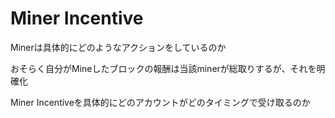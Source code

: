 # Miner Incentive

Minerは具体的にどのようなアクションをしているのか

おそらく自分がMineしたブロックの報酬は当該minerが総取りするが、それを明確化

Miner Incentiveを具体的にどのアカウントがどのタイミングで受け取るのか